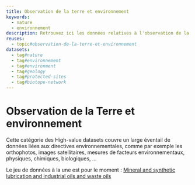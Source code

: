 ```yaml
---
title: Observation de la terre et environnement
keywords:
  - nature
  - environnement
description: Retrouvez ici les données relatives à l'observation de la Terre et à l'environnement.
reuses:
  - topic#observation-de-la-terre-et-environnement
datasets:
  - tag#nature
  - tag#environnement
  - tag#environment
  - tag#geology
  - tag#protected-sites
  - tag#biotope-network  
---
```


# Observation de la Terre et environnement

Cette catégorie des High-value datasets couvre un large éventail de données liées aux directives environnementales, comme par exemple les orthophotos, images satellitaires, mesures de facteurs environnementaux, physiques, chimiques, biologiques, …

							
Le jeu de données à la une est pour le moment : [Mineral and synthetic lubrication and industrial oils and waste oils](https://data.public.lu/fr/datasets/mineral-and-synthetic-lubrication-and-industrial-oils-and-waste-oils/)
